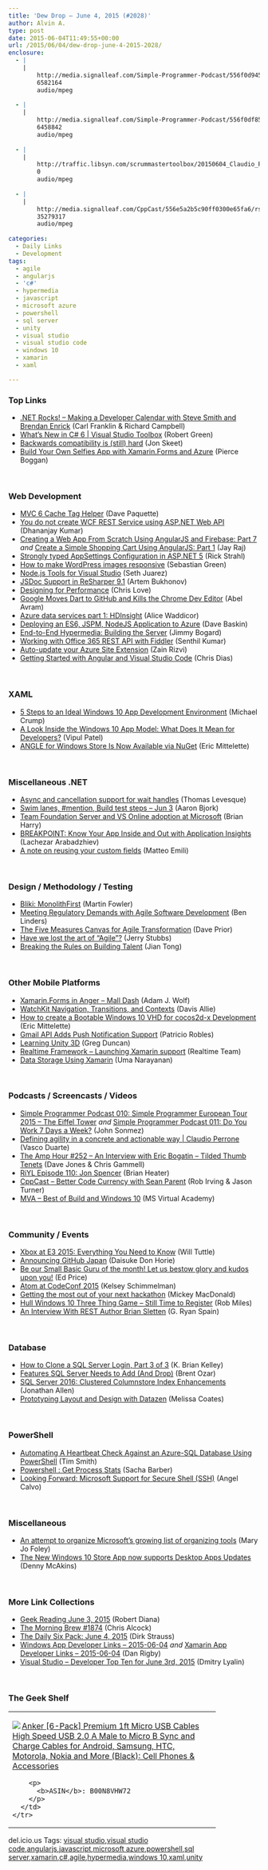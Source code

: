 ```yaml
---
title: 'Dew Drop – June 4, 2015 (#2028)'
author: Alvin A.
type: post
date: 2015-06-04T11:49:55+00:00
url: /2015/06/04/dew-drop-june-4-2015-2028/
enclosure:
  - |
    |
        http://media.signalleaf.com/Simple-Programmer-Podcast/556f0d945c90ff0300e65faa/rss/SimpleProgrammer-010.mp3
        6582164
        audio/mpeg
        
  - |
    |
        http://media.signalleaf.com/Simple-Programmer-Podcast/556f0df85c90ff0300e65fac/rss/SimpleProgrammer-011.mp3
        6458842
        audio/mpeg
        
  - |
    |
        http://traffic.libsyn.com/scrummastertoolbox/20150604_Claudio_Perrone_Th.mp3
        0
        audio/mpeg
        
  - |
    |
        http://media.signalleaf.com/CppCast/556e5a2b5c90ff0300e65fa6/rss/cppcast-014.mp3
        35279317
        audio/mpeg
        
categories:
  - Daily Links
  - Development
tags:
  - agile
  - angularjs
  - 'c#'
  - hypermedia
  - javascript
  - microsoft azure
  - powershell
  - sql server
  - unity
  - visual studio
  - visual studio code
  - windows 10
  - xamarin
  - xaml

---
```

### <a name="top"></a>Top Links

  * <a href="http://www.dotnetrocks.com/default.aspx?ShowNum=1148" target="_blank">.NET Rocks! &#8211; Making a Developer Calendar with Steve Smith and Brendan Enrick</a> (Carl Franklin & Richard Campbell)
  * <a href="http://channel9.msdn.com/Shows/Visual-Studio-Toolbox/Whats-New-in-C-6" target="_blank">What&#8217;s New in C# 6 | Visual Studio Toolbox</a> (Robert Green)
  * <a href="http://feedproxy.google.com/~r/JonSkeetCodingBlog/~3/rFHtasi-16U/" target="_blank">Backwards compatibility is (still) hard</a> (Jon Skeet)
  * <a href="http://blog.xamarin.com/build-your-own-snapchat-clone-with-xamarin.forms-and-azure/" target="_blank">Build Your Own Selfies App with Xamarin.Forms and Azure</a> (Pierce Boggan)

&nbsp;

### <a name="web"></a>Web Development

  * <a href="http://www.davepaquette.com/archive/2015/06/03/mvc-6-cache-tag-helper.aspx" target="_blank">MVC 6 Cache Tag Helper</a> (Dave Paquette)
  * <a href="http://debugmode.net/2015/06/04/you-do-not-create-rest-service-using-asp-net-web-api/" target="_blank">You do not create WCF REST Service using ASP.NET Web API</a> (Dhananjay Kumar)
  * <a href="http://code.tutsplus.com/tutorials/creating-a-web-app-from-scratch-using-angularjs-and-firebase-part-7--cms-23084" target="_blank">Creating a Web App From Scratch Using AngularJS and Firebase: Part 7</a> _and_ <a href="http://code.tutsplus.com/tutorials/create-a-simple-shopping-cart-using-angularjs-part-1--cms-23535" target="_blank">Create a Simple Shopping Cart Using AngularJS: Part 1</a> (Jay Raj)
  * <a href="http://feedproxy.google.com/~r/RickStrahl/~3/rw_Dcn2vFUA/Strongly-typed-AppSettings-Configuration-in-ASPNET-5" target="_blank">Strongly typed AppSettings Configuration in ASP.NET 5</a> (Rick Strahl)
  * <a href="http://www.webdesignerdepot.com/2015/06/how-to-make-wordpress-images-responsive/" target="_blank">How to make WordPress images responsive</a> (Sebastian Green)
  * <a href="http://channel9.msdn.com/Blogs/Seth-Juarez/Nodejs-Tools-for-Visual-Studio" target="_blank">Node.js Tools for Visual Studio</a> (Seth Juarez)
  * <a href="http://blog.jetbrains.com/dotnet/2015/06/03/jsdoc-support-in-resharper-9-1/" target="_blank">JSDoc Support in ReSharper 9.1</a> (Artem Bukhonov)
  * <a href="http://www.love2dev.com/#!article/Designing-for-Performance" target="_blank">Designing for Performance</a> (Chris Love)
  * <a href="http://www.infoq.com/news/2015/06/dart-github-chrome-dev-editor?utm_campaign=infoq_content&utm_source=infoq&utm_medium=feed&utm_term=global" target="_blank">Google Moves Dart to GitHub and Kills the Chrome Dev Editor</a> (Abel Avram)
  * <a href="https://blogs.endjin.com/2015/06/azure-data-services-part-1-hdinsight/" target="_blank">Azure data services part 1: HDInsight</a> (Alice Waddicor)
  * <a href="http://www.wintellect.com/devcenter/dbaskin/deploying-an-es6-jspm-nodejs-application-to-azure" target="_blank">Deploying an ES6, JSPM, NodeJS Application to Azure</a> (Dave Baskin)
  * <a href="http://feedproxy.google.com/~r/LosTechies/~3/TNMtUImX-Wo/" target="_blank">End-to-End Hypermedia: Building the Server</a> (Jimmy Bogard)
  * <a href="http://www.infragistics.com/community/blogs/senthil_kumar/archive/2015/06/04/working-with-office-365-rest-api-with-fiddler.aspx" target="_blank">Working with Office 365 REST API with Fiddler</a> (Senthil Kumar)
  * <a href="http://azure.microsoft.com/blog/2015/06/03/auto-update-your-azure-site-extension/" target="_blank">Auto-update your Azure Site Extension</a> (Zain Rizvi)
  * <a href="http://blogs.msdn.com/b/vscode/archive/2015/05/22/getting-started-with-angular-and-visual-studio-code.aspx" target="_blank">Getting Started with Angular and Visual Studio Code</a> (Chris Dias)

&nbsp;

### <a name="silverlight"></a>XAML

  * <a href="http://michaelcrump.net/5-tips-to-an-ideal-windows10-app-development/" target="_blank">5 Steps to an Ideal Windows 10 App Development Environment</a> (Michael Crump)
  * <a href="http://www.developer.com/design/a-look-inside-the-windows-10-app-model-what-does-it-mean-for-developers.html" target="_blank">A Look Inside the Windows 10 App Model: What Does It Mean for Developers?</a> (Vipul Patel)
  * <a href="https://msopentech.com/blog/2015/06/03/angle-for-windows-store-is-now-available-via-nuget/" target="_blank">ANGLE for Windows Store Is Now Available via NuGet</a> (Eric Mittelette)

&nbsp;

### <a name="dotnet"></a>Miscellaneous .NET

  * <a href="http://www.thomaslevesque.com/2015/06/04/async-and-cancellation-support-for-wait-handles/" target="_blank">Async and cancellation support for wait handles</a> (Thomas Levesque)
  * <a href="https://www.visualstudio.com/en-us/news/2015-june-3-vso" target="_blank">Swim lanes, #mention, Build test steps – Jun 3</a> (Aaron Bjork)
  * <a href="http://blogs.msdn.com/b/bharry/archive/2015/06/03/team-foundation-server-and-vs-online-adoption-at-microsoft.aspx" target="_blank">Team Foundation Server and VS Online adoption at Microsoft</a> (Brian Harry)
  * <a href="http://feedproxy.google.com/~r/CanDevs/~3/YQNySfKgQWQ/breakpoint-know-your-app-inside-and-out-with-application-insights.aspx" target="_blank">BREAKPOINT: Know Your App Inside and Out with Application Insights</a> (Lachezar Arabadzhiev)
  * <a href="http://feedproxy.google.com/~r/MattsAlmSpace/~3/mOYkDt7EYqY/a-note-on-reusing-your-custom-fields.html" target="_blank">A note on reusing your custom fields</a> (Matteo Emili)

&nbsp;

### <a name="design"></a>Design / Methodology / Testing

  * <a href="http://martinfowler.com/bliki/MonolithFirst.html" target="_blank">Bliki: MonolithFirst</a> (Martin Fowler)
  * <a href="http://www.infoq.com/news/2015/06/regulatory-demands-agile?utm_campaign=infoq_content&utm_source=infoq&utm_medium=feed&utm_term=global" target="_blank">Meeting Regulatory Demands with Agile Software Development</a> (Ben Linders)
  * <a href="http://feedproxy.google.com/~r/LeadingAgile/~3/yAZz82d3Iwc/" target="_blank">The Five Measures Canvas for Agile Transformation</a> (Dave Prior)
  * <a href="http://feeds.dzone.com/~r/zones/agile/~3/ww6vBRA5-bo/have-we-lost-art-%E2%80%9Cagile%E2%80%9D" target="_blank">Have we lost the art of “Agile”?</a> (Jerry Stubbs)
  * <a href="http://www.thoughtworks.com/insights/blog/breaking-rules-building-talent" target="_blank">Breaking the Rules on Building Talent</a> (Jian Tong)

&nbsp;

### <a name="mobile"></a>Other Mobile Platforms

  * <a href="https://www.SyntaxIsMyUI.com/xamarin-forms-in-anger-mall-dash/" target="_blank">Xamarin.Forms in Anger – Mall Dash</a> (Adam J. Wolf)
  * <a href="http://code.tutsplus.com/tutorials/watchkit-navigation-transitions-and-contexts--cms-23938" target="_blank">WatchKit Navigation, Transitions, and Contexts</a> (Davis Allie)
  * <a href="https://msopentech.com/blog/2015/06/03/how-to-create-a-bootable-windows-10-vhd-for-cocos2d-x-development/" target="_blank">How to create a Bootable Windows 10 VHD for cocos2d-x Development</a> (Eric Mittelette)
  * <a href="http://feedproxy.google.com/~r/ProgrammableWeb/~3/bRqkeH-b1h0/03" target="_blank">Gmail API Adds Push Notification Support</a> (Patricio Robles)
  * <a href="http://channel9.msdn.com/coding4fun/blog/Learning-Unity-3D" target="_blank">Learning Unity 3D</a> (Greg Duncan)
  * <a href="http://framework.realtime.co/blog/launching-xamarin-sdk.html" target="_blank">Realtime Framework &#8211; Launching Xamarin support</a> (Realtime Team)
  * <a href="http://www.developer.com/ws/android/data-storage-using-xamarin.html" target="_blank">Data Storage Using Xamarin</a> (Uma Narayanan)

&nbsp;

### <a name="podcasts"></a>Podcasts / Screencasts / Videos

  * <a href="http://media.signalleaf.com/Simple-Programmer-Podcast/556f0d945c90ff0300e65faa/rss/SimpleProgrammer-010.mp3" target="_blank">Simple Programmer Podcast 010: Simple Programmer European Tour 2015 &#8211; The Eiffel Tower</a> _and_ <a href="http://media.signalleaf.com/Simple-Programmer-Podcast/556f0df85c90ff0300e65fac/rss/SimpleProgrammer-011.mp3" target="_blank">Simple Programmer Podcast 011: Do You Work 7 Days a Week?</a> (John Sonmez)
  * <a href="http://traffic.libsyn.com/scrummastertoolbox/20150604_Claudio_Perrone_Th.mp3" target="_blank">Defining agility in a concrete and actionable way | Claudio Perrone</a> (Vasco Duarte)
  * <a href="http://feedproxy.google.com/~r/TheAmpHour/~3/POKKR3tJIOE/" target="_blank">The Amp Hour #252 – An Interview with Eric Bogatin – Tilded Thumb Tenets</a> (Dave Jones & Chris Gammell)
  * <a href="http://riyl.podbean.com/e/episode-110-jon-spencer/" target="_blank">RiYL Episode 110: Jon Spencer</a> (Brian Heater)
  * <a href="http://media.signalleaf.com/CppCast/556e5a2b5c90ff0300e65fa6/rss/cppcast-014.mp3" target="_blank">CppCast &#8211; Better Code Currency with Sean Parent</a> (Rob Irving & Jason Turner)
  * <a href="http://www.microsoftvirtualacademy.com/training-courses/best-of-build-and-windows-10" target="_blank">MVA &#8211; Best of Build and Windows 10</a> (MS Virtual Academy)

&nbsp;

### <a name="events"></a>Community / Events

  * <a href="http://news.xbox.com/2015/06/xbox-xbox-at-e3-2015-everything-you-need-to-know" target="_blank">Xbox at E3 2015: Everything You Need to Know</a> (Will Tuttle)
  * <a href="https://github.com/blog/2017-announcing-github-japan" target="_blank">Announcing GitHub Japan</a> (Daisuke Don Horie)
  * <a href="http://blogs.msdn.com/b/smallbasic/archive/2015/06/03/be-our-small-basic-guru-of-the-month-let-us-bestow-glory-and-kudos-upon-you.aspx" target="_blank">Be our Small Basic Guru of the month! Let us bestow glory and kudos upon you!</a> (Ed Price)
  * <a href="https://github.com/blog/2018-atom-at-codeconf-2015" target="_blank">Atom at CodeConf 2015</a> (Kelsey Schimmelman)
  * <a href="http://feedproxy.google.com/~r/CanDevs/~3/2u_1qzpsHXI/kickstarting-your-next-hackathon-project.aspx" target="_blank">Getting the most out of your next hackathon</a> (Mickey MacDonald)
  * <a href="http://www.robmiles.com/journal/2015/6/3/hull-windows-10-three-thing-game-still-time-to-register" target="_blank">Hull Windows 10 Three Thing Game &#8211; Still Time to Register</a> (Rob Miles)
  * <a href="http://java.dzone.com/articles/interview-rest-author-brian" target="_blank">An Interview With REST Author Brian Sletten</a> (G. Ryan Spain)

&nbsp;

### <a name="sql"></a>Database

  * <a href="http://feedproxy.google.com/~r/MSSQLTips-LatestSqlServerTips/~3/R53Nw7t3rGg/tip.asp" target="_blank">How to Clone a SQL Server Login, Part 3 of 3</a> (K. Brian Kelley)
  * <a href="http://feedproxy.google.com/~r/BrentOzar-SqlServerDba/~3/4nEBLfxJ25c/" target="_blank">Features SQL Server Needs to Add (And Drop)</a> (Brent Ozar)
  * <a href="http://www.infoq.com/news/2015/06/SQL-Server-CC?utm_campaign=infoq_content&utm_source=infoq&utm_medium=feed&utm_term=global" target="_blank">SQL Server 2016: Clustered Columnstore Index Enhancements</a> (Jonathan Allen)
  * <a href="http://feedproxy.google.com/~r/SqlChick-MelissaCoates/~3/lJSQoYhZ774/prototyping-layout-and-design-with-datazen" target="_blank">Prototyping Layout and Design with Datazen</a> (Melissa Coates)

&nbsp;

### <a name="ps"></a>PowerShell

  * <a href="http://feedproxy.google.com/~r/MSSQLTips-LatestSqlServerTips/~3/dIe6Os4MGGQ/tip.asp" target="_blank">Automating A Heartbeat Check Against an Azure-SQL Database Using PowerShell</a> (Tim Smith)
  * <a href="https://sachabarbs.wordpress.com/2015/06/03/powershell-get-process-stats/" target="_blank">Powershell : Get Process Stats</a> (Sacha Barber)
  * <a href="http://blogs.msdn.com/b/powershell/archive/2015/06/03/looking-forward-microsoft-support-for-secure-shell-ssh.aspx" target="_blank">Looking Forward: Microsoft Support for Secure Shell (SSH)</a> (Angel Calvo)

&nbsp;

### <a name="misc"></a>Miscellaneous

  * <a href="http://zdnet.com.feedsportal.com/c/35462/f/675660/s/46e7a072/sc/3/l/0L0Szdnet0N0Carticle0Can0Eattempt0Eto0Eorganize0Emicrosofts0Egrowing0Elist0Eof0Eorganizing0Etools0C0Tftag0FRSSbaffb68/story01.htm" target="_blank">An attempt to organize Microsoft&#8217;s growing list of organizing tools</a> (Mary Jo Foley)
  * <a href="http://mcakins.com/2015/06/03/the-new-windows-10-store-app-now-supports-desktop-apps-updates/" target="_blank">The New Windows 10 Store App now supports Desktop Apps Updates</a> (Denny McAkins)

&nbsp;

### <a name="links"></a>More Link Collections

  * <a href="http://feeds.regulargeek.com/~r/RegularGeek/~3/tH-_1tnD94E/" target="_blank">Geek Reading June 3, 2015</a> (Robert Diana)
  * <a href="http://feedproxy.google.com/~r/ReflectivePerspective/~3/Sbr4SM39dRs/" target="_blank">The Morning Brew #1874</a> (Chris Alcock)
  * <a href="http://www.dirkstrauss.com/the-daily-six-pack/sql-source-control" target="_blank">The Daily Six Pack: June 4, 2015</a> (Dirk Strauss)
  * <a href="http://windowsappdev.com/2015/06/windows-app-developer-links-2015-06-04/" target="_blank">Windows App Developer Links &#8211; 2015-06-04</a> _and_ <a href="http://allaboutxamarin.com/2015/06/xamarin-app-developer-links-2015-06-04/" target="_blank">Xamarin App Developer Links &#8211; 2015-06-04</a> (Dan Rigby)
  * <a href="http://www.lyalin.com/2015/06/03/visual-studio-developer-top-ten-for-june-3rd-2015/" target="_blank">Visual Studio – Developer Top Ten for June 3rd, 2015</a> (Dmitry Lyalin)

&nbsp;

### <a name="shelf"></a>The Geek Shelf

<div id="scid:7dc1bd33-94bd-46fd-a20b-0131235bcd47:277816cf-6ea9-4c25-83e7-7abba1c1ad93" class="wlWriterEditableSmartContent" style="float: none; padding-bottom: 0px; padding-top: 0px; padding-left: 0px; margin: 0px; display: inline; padding-right: 0px">
  <table cellspacing="0" cellpadding="2" width="400" border="0" unselectable="on">
    <tr>
      <td valign="top" width="400">
        <p>
          <a title="Anker [6-Pack] Premium 1ft Micro USB Cables High Speed USB 2.0 A Male to Micro B Sync and Charge Cables for Android, Samsung, HTC, Motorola, Nokia and More (Black): Cell Phones & Accessories" href="http://www.amazon.com/exec/obidos/ASIN/B00N8VHW72/amavin-20"><img data-recalc-dims="1" decoding="async" src="https://i0.wp.com/images.amazon.com/images/P/B00N8VHW72.01.MZZZZZZZ.jpg?w=660" border="0" align="left" style="float:left" />Anker [6-Pack] Premium 1ft Micro USB Cables High Speed USB 2.0 A Male to Micro B Sync and Charge Cables for Android, Samsung, HTC, Motorola, Nokia and More (Black): Cell Phones & Accessories</a>
        </p>
        
        <p>
          <b>ASIN</b>: B00N8VHW72
        </p>
      </td>
    </tr>
  </table>
</div>

<div id="scid:0767317B-992E-4b12-91E0-4F059A8CECA8:dc258e83-25b7-4766-8e21-e56d160b16f2" class="wlWriterEditableSmartContent" style="float: none; padding-bottom: 0px; padding-top: 0px; padding-left: 0px; margin: 0px; display: inline; padding-right: 0px">
  del.icio.us Tags: <a href="http://del.icio.us/popular/visual+studio" rel="tag">visual studio</a>,<a href="http://del.icio.us/popular/visual+studio+code" rel="tag">visual studio code</a>,<a href="http://del.icio.us/popular/angularjs" rel="tag">angularjs</a>,<a href="http://del.icio.us/popular/javascript" rel="tag">javascript</a>,<a href="http://del.icio.us/popular/microsoft+azure" rel="tag">microsoft azure</a>,<a href="http://del.icio.us/popular/powershell" rel="tag">powershell</a>,<a href="http://del.icio.us/popular/sql+server" rel="tag">sql server</a>,<a href="http://del.icio.us/popular/xamarin" rel="tag">xamarin</a>,<a href="http://del.icio.us/popular/c%23" rel="tag">c#</a>,<a href="http://del.icio.us/popular/agile" rel="tag">agile</a>,<a href="http://del.icio.us/popular/hypermedia" rel="tag">hypermedia</a>,<a href="http://del.icio.us/popular/windows+10" rel="tag">windows 10</a>,<a href="http://del.icio.us/popular/xaml" rel="tag">xaml</a>,<a href="http://del.icio.us/popular/unity" rel="tag">unity</a>
</div>